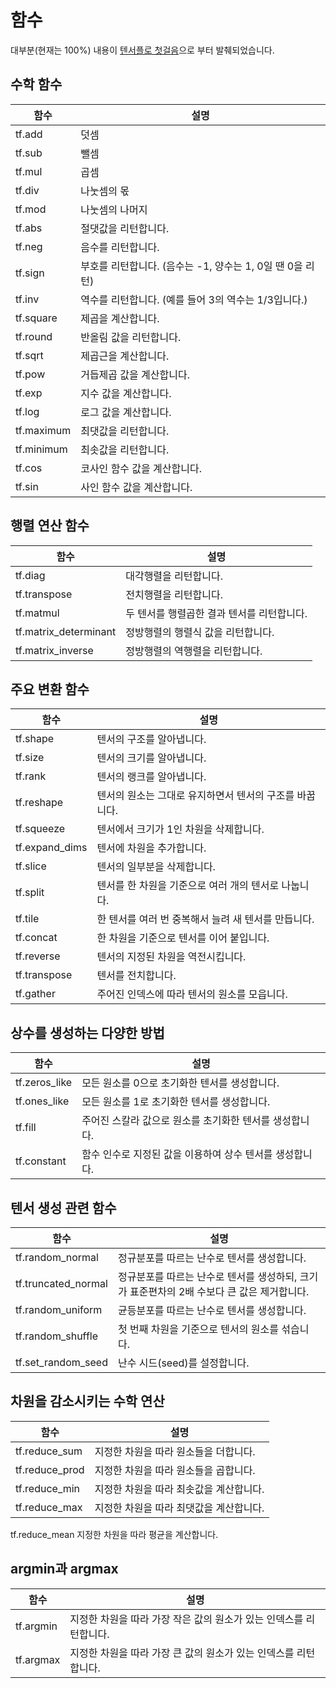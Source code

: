 # 함수 
대부분(현재는 100%) 내용이 [텐서플로 첫걸음](https://tensorflowkorea.wordpress.com/%ED%85%90%EC%84%9C%ED%94%8C%EB%A1%9C-%EC%B2%AB%EA%B1%B8%EC%9D%8C/)으로 부터 발췌되었습니다.

## 수학 함수
함수 | 설명
--- | ---
tf.add | 덧셈
tf.sub | 뺄셈
tf.mul | 곱셈
tf.div | 나눗셈의 몫
tf.mod | 나눗셈의 나머지
tf.abs | 절댓값을 리턴합니다.
tf.neg | 음수를 리턴합니다.
tf.sign | 부호를 리턴합니다. (음수는 -1, 양수는 1, 0일 땐 0을 리턴)
tf.inv | 역수를 리턴합니다. (예를 들어 3의 역수는 1/3입니다.)
tf.square | 제곱을 계산합니다.
tf.round | 반올림 값을 리턴합니다.
tf.sqrt | 제곱근을 계산합니다.
tf.pow | 거듭제곱 값을 계산합니다.
tf.exp | 지수 값을 계산합니다.
tf.log | 로그 값을 계산합니다.
tf.maximum | 최댓값을 리턴합니다.
tf.minimum | 최솟값을 리턴합니다.
tf.cos | 코사인 함수 값을 계산합니다.
tf.sin | 사인 함수 값을 계산합니다.

## 행렬 연산 함수
함수 | 설명
--- | ---
tf.diag | 대각행렬을 리턴합니다.
tf.transpose | 전치행렬을 리턴합니다.
tf.matmul | 두 텐서를 행렬곱한 결과 텐서를 리턴합니다.
tf.matrix_determinant | 정방행렬의 행렬식 값을 리턴합니다.
tf.matrix_inverse | 정방행렬의 역행렬을 리턴합니다.

## 주요 변환 함수
함수 | 설명
--- | ---
tf.shape | 텐서의 구조를 알아냅니다.
tf.size | 텐서의 크기를 알아냅니다.
tf.rank | 텐서의 랭크를 알아냅니다.
tf.reshape | 텐서의 원소는 그대로 유지하면서 텐서의 구조를 바꿉니다.
tf.squeeze | 텐서에서 크기가 1인 차원을 삭제합니다.
tf.expand_dims | 텐서에 차원을 추가합니다.
tf.slice | 텐서의 일부분을 삭제합니다.
tf.split | 텐서를 한 차원을 기준으로 여러 개의 텐서로 나눕니다.
tf.tile | 한 텐서를 여러 번 중복해서 늘려 새 텐서를 만듭니다.
tf.concat | 한 차원을 기준으로 텐서를 이어 붙입니다.
tf.reverse | 텐서의 지정된 차원을 역전시킵니다.
tf.transpose | 텐서를 전치합니다.
tf.gather | 주어진 인덱스에 따라 텐서의 원소를 모읍니다.

## 상수를 생성하는 다양한 방법
함수 | 설명
--- | ---
tf.zeros_like | 모든 원소를 0으로 초기화한 텐서를 생성합니다.
tf.ones_like | 모든 원소를 1로 초기화한 텐서를 생성합니다.
tf.fill | 주어진 스칼라 값으로 원소를 초기화한 텐서를 생성합니다.
tf.constant | 함수 인수로 지정된 값을 이용하여 상수 텐서를 생성합니다.

## 텐서 생성 관련 함수
함수 | 설명
--- | ---
tf.random_normal | 정규분포를 따르는 난수로 텐서를 생성합니다.
tf.truncated_normal | 정규분포를 따르는 난수로 텐서를 생성하되, 크기가 표준편차의 2배 수보다 큰 값은 제거합니다.
tf.random_uniform | 균등분포를 따르는 난수로 텐서를 생성합니다.
tf.random_shuffle | 첫 번째 차원을 기준으로 텐서의 원소를 섞습니다.
tf.set_random_seed | 난수 시드(seed)를 설정합니다.

## 차원을 감소시키는 수학 연산
함수 | 설명
--- | ---
tf.reduce_sum | 지정한 차원을 따라 원소들을 더합니다.
tf.reduce_prod | 지정한 차원을 따라 원소들을 곱합니다.
tf.reduce_min | 지정한 차원을 따라 최솟값을 계산합니다.
tf.reduce_max | 지정한 차원을 따라 최댓값을 계산합니다.
tf.reduce_mean  지정한 차원을 따라 평균을 계산합니다.

## argmin과 argmax
함수 | 설명
--- | ---
tf.argmin | 지정한 차원을 따라 가장 작은 값의 원소가 있는 인덱스를 리턴합니다.
tf.argmax | 지정한 차원을 따라 가장 큰 값의 원소가 있는 인덱스를 리턴합니다.
